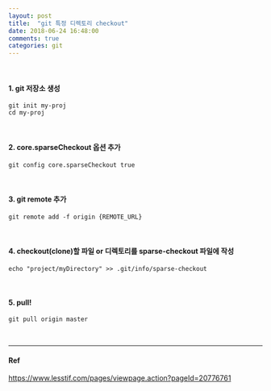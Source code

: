 ```yaml
---
layout: post
title:  "git 특정 디렉토리 checkout"
date: 2018-06-24 16:48:00
comments: true
categories: git
---
```

<br/>

#### 1. git 저장소 생성
<pre><code>git init my-proj
cd my-proj
</code></pre>
<br/>

#### 2. core.sparseCheckout 옵션 추가
<pre><code>git config core.sparseCheckout true
</code></pre>
<br/>

#### 3. git remote 추가
<pre><code>git remote add -f origin {REMOTE_URL}
</code></pre>
<br/>

#### 4. checkout(clone)할 파일 or 디렉토리를 sparse-checkout 파일에 작성
<pre><code>echo "project/myDirectory" >> .git/info/sparse-checkout
</code></pre>
<br/>

#### 5. pull!
<pre><code>git pull origin master
</code></pre>
<br/>

---

#### Ref
<https://www.lesstif.com/pages/viewpage.action?pageId=20776761>

